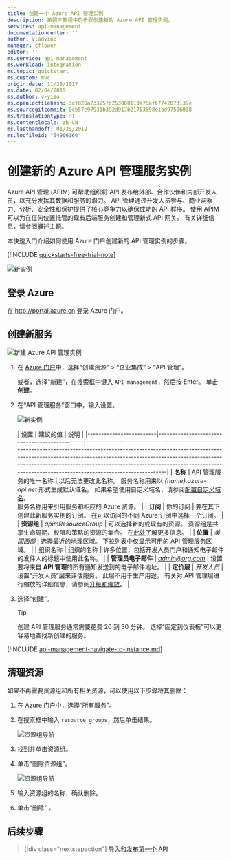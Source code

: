 ```yaml
---
title: 创建一个 Azure API 管理实例
description: 按照本教程中的步骤创建新的 Azure API 管理实例。
services: api-management
documentationcenter: ''
author: vladvino
manager: cflower
editor: ''
ms.service: api-management
ms.workload: integration
ms.topic: quickstart
ms.custom: mvc
origin.date: 11/28/2017
ms.date: 02/04/2019
ms.author: v-yiso
ms.openlocfilehash: 3cf828a73325fd253060113a75af67742073139e
ms.sourcegitcommit: 0cb57e97931b392d917b21753598e1bd97506038
ms.translationtype: HT
ms.contentlocale: zh-CN
ms.lasthandoff: 01/25/2019
ms.locfileid: "54906160"
---
```

# <a name="create-a-new-azure-api-management-service-instance"></a>创建新的 Azure API 管理服务实例

Azure API 管理 (APIM) 可帮助组织将 API 发布给外部、合作伙伴和内部开发人员，以充分发挥其数据和服务的潜力。 API 管理通过开发人员参与、商业洞察力、分析、安全性和保护提供了核心竞争力以确保成功的 API 程序。 使用 APIM 可以为在任何位置托管的现有后端服务创建和管理新式 API 网关。 有关详细信息，请参阅[概述](api-management-key-concepts.md)主题。

本快速入门介绍如何使用 Azure 门户创建新的 API 管理实例的步骤。

[!INCLUDE [quickstarts-free-trial-note](../../includes/quickstarts-free-trial-note.md)]

![新实例](./media/get-started-create-service-instance/get-started-create-service-instance-created.png)

## <a name="log-in-to-azure"></a>登录 Azure

在 http://portal.azure.cn 登录 Azure 门户。

## <a name="create-a-new-service"></a>创建新服务

![新建 Azure API 管理实例](./media/get-started-create-service-instance/00-CreateResource-01.png)
1. 在 [Azure 门户](https://portal.azure.cn/)中，选择“创建资源” > “企业集成” > “API 管理”。

    或者，选择“新建”，在搜索框中键入 `API management`，然后按 Enter。 单击**创建**。

2. 在“API 管理服务”窗口中，输入设置。

    ![新实例](./media/get-started-create-service-instance/get-started-create-service-instance-create-new.png)

    | 设置                 | 建议的值                               | 说明                                                                                                                                                                                                                                                                                                                         |
|-------------------------|-----------------------------------------------|-------------------------------------------------------------------------------------------------------------------------------------------------------------------------------------------------------------------------------------------------------------------------------------------------------------------------------------|
| **名称**                | API 管理服务的唯一名称 | 以后无法更改此名称。 服务名称用来以 *{name}.azure-api.net* 形式生成默认域名。 如果希望使用自定义域名，请参阅[配置自定义域名](configure-custom-domain.md)。 <br/> 服务名称用来引用服务和相应的 Azure 资源。 |
| **订阅**        | 你的订阅                             | 要在其下创建此新服务实例的订阅。 在可以访问的不同 Azure 订阅中选择一个订阅。                                                                                                                                                            |
| **资源组**      | *apimResourceGroup*                           | 可以选择新的或现有的资源。 资源组是共享生命周期、权限和策略的资源的集合。 在[此处](../azure-resource-manager/resource-group-overview.md#resource-groups)了解更多信息。                                                                                                  |
| **位置**            | *美国西部*                                    | 选择最近的地理区域。 下拉列表中仅显示可用的 API 管理服务区域。                                                                                                                                                                                                          |
| 组织名称   | 组织的名称                 | 许多位置，包括开发人员门户和通知电子邮件的发件人的标题中使用此名称。                                                                                                                                                                                                             |
| **管理员电子邮件** | *admin@org.com*                               | 设置要将来自 **API 管理**的所有通知发送到的电子邮件地址。                                                                                                                                                                                                                                              |
| **定价层**        | *开发人员*                                   | 设置“开发人员”层来评估服务。 此层不用于生产用途。 有关对 API 管理层进行缩放的详细信息，请参阅[升级和缩放](upgrade-and-scale.md)。                                                                                                                                    |

3. 选择“创建”。

    > [!TIP]
    > 创建 API 管理服务通常需要花费 20 到 30 分钟。 选择“固定到仪表板”可以更容易地查找新创建的服务。

[!INCLUDE [api-management-navigate-to-instance.md](../../includes/api-management-navigate-to-instance.md)]

## <a name="clean-up-resources"></a>清理资源

如果不再需要资源组和所有相关资源，可以使用以下步骤将其删除：

1. 在 Azure 门户中，选择“所有服务”。
2. 在搜索框中输入 `resource groups`，然后单击结果。

    ![资源组导航](./media/get-started-create-service-instance/00-DeleteResource-01.png)

3. 找到并单击资源组。
4. 单击“删除资源组”。

    ![资源组导航](./media/get-started-create-service-instance/00-DeleteResource-02.png)

5. 输入资源组的名称，确认删除。
6. 单击“删除” 。

## <a name="next-steps"></a>后续步骤

> [!div class="nextstepaction"]
> [导入和发布第一个 API](import-and-publish.md)

